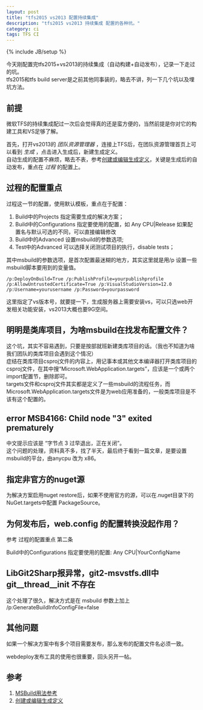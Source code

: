 ```yaml
---
layout: post
title: "tfs2015 vs2013 配置持续集成"
description: "tfs2015 vs2013 持续集成 配置的各种坑。"
category: ci
tags: TFS CI 
---
```

{% include JB/setup %}

今天刚配置完tfs2015+vs2013的持续集成（自动构建+自动发布），记录一下走过的坑。  
tfs2015和tfs build server是之前其他同事装的，略去不讲，列一下几个坑以及埋坑方法。  

## 前提

微软TFS的持续集成配过一次后会觉得真的还是蛮方便的，当然前提是你对它的构建工具和VS足够了解。  

首先，打开vs2013的 _团队资源管理器_ ，连接上TFS后，在团队资源管理首页上可以看到 _生成_ ，点击进入生成后，新建生成定义。  
自动生成的配置不麻烦，略去不表，参考[创建或编辑生成定义](https://msdn.microsoft.com/zh-cn/library/ms181716)，关键是生成后的自动发布，重点在 _过程_ 的配置上。  

## 过程的配置重点

过程这一节的配置，使用默认模板，重点在于配置：

1. Build中的Projects 指定需要生成的解决方案；
2. Build中的Configurations 指定要使用的配置，如 Any CPU\|Release 如果配置名与默认可选的不同，可以直接编辑修改
3. Build中的Advanced 设置msbuild的参数选项;
4. Test中的Advanced 可以选择关闭测试项目的执行，disable tests；

其中msbuild的参数选项，是首次配置最迷糊的地方，其实这里就是用/p 设置一些msbuild脚本要用到的变量值。  

    /p:DeployOnBuild=True /p:PublishProfile=yourpublishprofile /p:AllowUntrustedCertificate=True /p:VisualStudioVersion=12.0  /p:Username=yourusername /p:Password=yourpassword

这里指定了vs版本号，就要提一下，生成服务器上需要安装vs，可以只选web开发相关功能安装，vs2013大概也要9G空间。  

## 明明是类库项目，为啥msbuild在找发布配置文件？
这个坑，其实不容易遇到，只要是按部就班新建类库项目的话。（我也不知道为啥我们团队的类库项目会遇到这个情况）  
症结在类库项目csproj文件的内容上，用记事本或其他文本编译器打开类库项目的csproj文件，在其中搜“Microsoft.WebApplication.targets”，应该是一个或两个import配置节，删除即可。  
targets文件和csproj文件其实都是定义了一些msbuild的流程任务，而Microsoft.WebApplication.targets文件是为web应用准备的，一般类库项目是不该有这个配置的。

## error MSB4166: Child node "3" exited prematurely
中文提示应该是 “字节点 3 过早退出，正在关闭”。  
这个问题的处理，资料真不多，找了半天，最后终于看到一篇文章，是要设置msbuild的平台，由anycpu 改为 x86。  

## 指定非官方的nuget源
为解决方案启用nuget restore后，如果不使用官方的源，可以在.nuget目录下的NuGet.targets中配置 PackageSource。  

## 为何发布后，web.config 的配置转换没起作用？

参考 过程的配置重点 第二条

Build中的Configurations 指定要使用的配置: Any CPU\|YourConfigName 

## LibGit2Sharp报异常，git2-msvstfs.dll中 git__thread__init 不存在

这个处理了很久，解决方式是在 msbuild 参数上加上 /p:GenerateBuildInfoConfigFile=false

## 其他问题

如果一个解决方案中有多个项目需要发布，那么发布的配置文件名必须一致。  

webdeploy发布工具的使用也很重要，回头另开一帖。

## 参考
1. [MSBuild用法参考](http://www.infoq.com/cn/articles/MSBuild-1/)
2. [创建或编辑生成定义](https://msdn.microsoft.com/zh-cn/library/ms181716)

